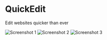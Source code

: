 # QuickEdit
Edit websites quicker than ever

![Screenshot 1](screenshots/screenshots1.png)
![Screenshot 2](screenshots/screenshots2.png)
![Screenshot 3](screenshots/screenshots3.png)
